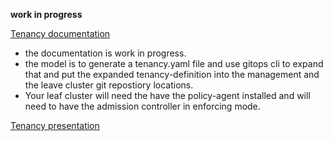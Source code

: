 **work in progress**

[Tenancy documentation](https://docs.gitops.weave.works/docs/enterprise/multi-tenancy/)
- the documentation is work in progress.
- the model is to generate a tenancy.yaml file and use gitops cli to expand that and put the expanded tenancy-definition into the management and the leave cluster git repostiory locations.
- Your leaf cluster will need the have the policy-agent installed and will need to have the admission controller in enforcing mode.

[Tenancy presentation](https://docs.google.com/presentation/d/1deuqVlg2UEhda9_z3FVW61xWBENCWP-c0VLMk7VUCh4/edit#slide=id.gf40d68bd3d_4_0)
